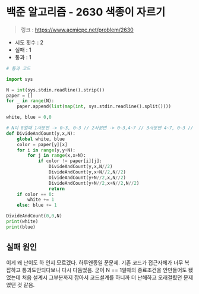 
# 백준 알고리즘 - 2630 색종이 자르기

> 링크 : https://www.acmicpc.net/problem/2630

- 시도 횟수 : 2
- 실패 : 1
- 통과 : 1

```py
# 통과 코드

import sys

N = int(sys.stdin.readline().strip())
paper = []
for _ in range(N):
    paper.append(list(map(int, sys.stdin.readline().split())))

white, blue = 0,0

# N이 8일때 1사분면 -> 0~3, 0~3 // 2사분면 -> 0~3,4~7 // 3사분면 4~7, 0~3 // 4사분면 4~7,4~7
def DivideAndCount(y,x,N):
    global white, blue
    color = paper[y][x]
    for i in range(y,y+N):
        for j in range(x,x+N):
            if color != paper[i][j]:
                DivideAndCount(y,x,N//2)
                DivideAndCount(y,x+N//2,N//2)
                DivideAndCount(y+N//2,x,N//2)
                DivideAndCount(y+N//2,x+N//2,N//2)
                return
    if color == 0:
        white += 1
    else: blue += 1

DivideAndCount(0,0,N)
print(white)
print(blue)
```
## 실패 원인

이게 왜 난이도 하 인지 모르겠다.
하루왠종일 푼문제. 기존 코드가 접근자체가 너무 복잡하고 통과도안되다보니 다시 다듬었음. 굳이 N == 1일때의 종료조건을 안만들어도 됐었는데 처음 설계시 그부분까지 잡아서 코드설계를 하니까 더 난해하고 오래걸렸던 문제였던 것 같음.

